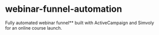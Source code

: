 # webinar-funnel-automation
Fully automated webinar funnel** built with ActiveCampaign and Simvoly for an online course launch.
